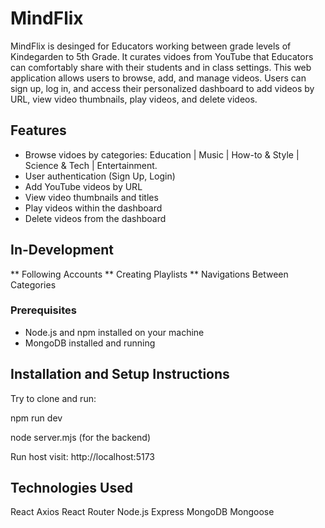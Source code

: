 # MindFlix

MindFlix is desinged for Educators working between grade levels of Kindegarden to 5th Grade. It curates vidoes from YouTube that Educators can comfortably share with their students and in class settings.
This web application allows users to browse, add, and manage videos. Users can sign up, log in, and access their personalized dashboard to add videos by URL, view video thumbnails, play videos, and delete videos.

## Features
- Browse vidoes by categories: Education | Music | How-to & Style | Science & Tech | Entertainment. 
- User authentication (Sign Up, Login)
- Add YouTube videos by URL
- View video thumbnails and titles
- Play videos within the dashboard
- Delete videos from the dashboard

## In-Development
** Following Accounts
** Creating Playlists
** Navigations Between Categories

### Prerequisites

- Node.js and npm installed on your machine
- MongoDB installed and running

## Installation and Setup Instructions
Try to clone and run:

npm run dev

node server.mjs (for the backend)

Run host visit: http://localhost:5173

## Technologies Used

React
Axios
React Router
Node.js
Express
MongoDB
Mongoose

